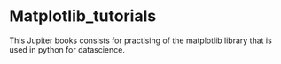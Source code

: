 # Matplotlib_tutorials
This Jupiter books consists for practising of the matplotlib  library that is used in python for datascience.
